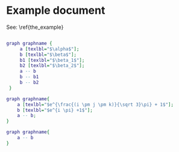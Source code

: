 # Example document

See: \ref{the_example}


```{.dot caption="example graph." label="the_example"}

graph graphname {
	 a [texlbl="$\alpha$"];
	 b [texlbl="$\beta$"];
	 b1 [texlbl="$\beta_1$"];
	 b2 [texlbl="$\beta_2$"];
     a -- b
     b -- b1
	 b -- b2
 }
```



```dot
graph graphname{
	a [texlbl="$e^{\frac{(i \pm j \pm k)}{\sqrt 3}\pi} + 1$"];
	b [texlbl="$e^{i \pi} +1$"];
	a -- b;
}
```


```dot
graph graphname{
	a -- b
}
```
